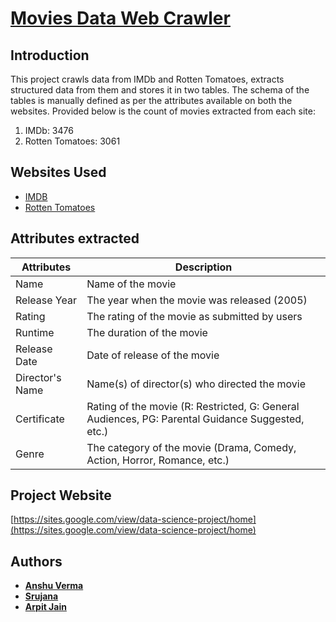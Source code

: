 # [Movies Data Web Crawler](https://sites.google.com/view/data-science-project/home) 

## Introduction
This project crawls data from IMDb and Rotten Tomatoes, extracts structured data from them and stores it in two tables. The schema of the tables is manually defined as per the attributes available on both the websites.
Provided below is the count of movies extracted from each site:

1. IMDb: 3476
2. Rotten Tomatoes: 3061

## Websites Used
* [IMDB](https://www.imdb.com/)
* [Rotten Tomatoes](https://www.rottentomatoes.com/)

## Attributes extracted
| Attributes  |  Description |
|---|---|
|  Name | Name of the movie  |
|  Release Year |  The year when the movie was released (2005)  |
|  Rating |  The rating of the movie as submitted by users |
|  Runtime |  The duration of the movie |
|  Release Date | Date of release of the movie |
|  Director's Name | Name(s) of director(s) who directed the movie   |
|  Certificate  |  Rating of the movie (R: Restricted, G: General Audiences, PG: Parental Guidance Suggested, etc.)  |
|  Genre |  The category of the movie (Drama, Comedy, Action, Horror, Romance, etc.) |

## Project Website
[https://sites.google.com/view/data-science-project/home](https://sites.google.com/view/data-science-project/home)

## Authors

* **[Anshu Verma](https://github.com/anshuv99)**
* **[Srujana](https://github.com/SrujanaN)**
* **[Arpit Jain](https://github.com/calvincodes)**
